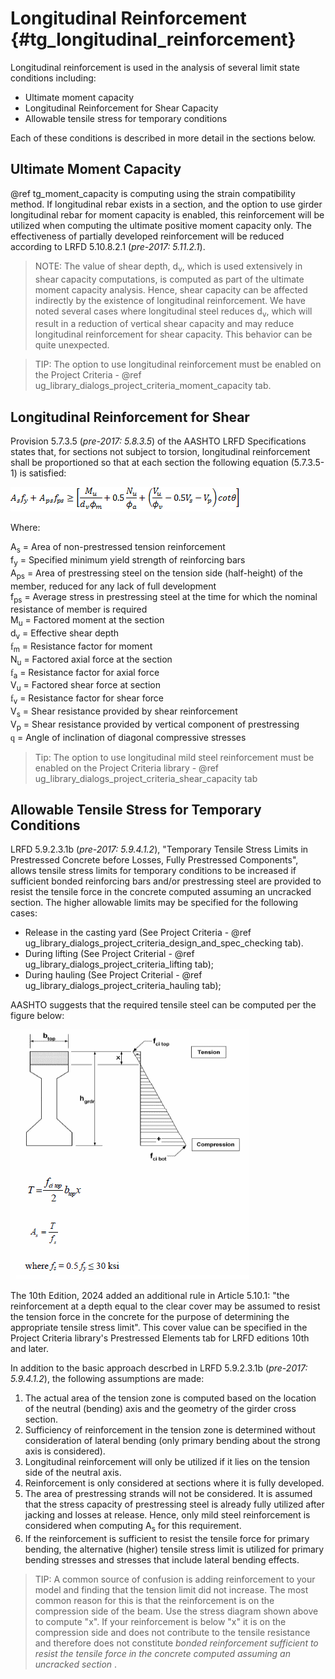 Longitudinal Reinforcement {#tg_longitudinal_reinforcement}
======================================
Longitudinal reinforcement is used in the analysis of several limit state conditions including:
* Ultimate moment capacity
* Longitudinal Reinforcement for Shear Capacity
* Allowable tensile stress for temporary conditions

Each of these conditions is described in more detail in the sections below.

Ultimate Moment Capacity
------------------------
@ref tg_moment_capacity is computing using the strain compatibility method. If longitudinal rebar exists in a section, and the option to use girder longitudinal rebar for moment capacity is enabled, this reinforcement will be utilized when computing the ultimate positive moment capacity only. The effectiveness of partially developed reinforcement will be reduced according to LRFD 5.10.8.2.1 (*pre-2017: 5.11.2.1*).

> NOTE: The value of shear depth, d<sub>v</sub>, which is used extensively in shear capacity computations, is computed as part of the ultimate moment capacity analysis. Hence, shear capacity can be affected indirectly by the existence of longitudinal reinforcement. We have noted several cases where longitudinal steel reduces d<sub>v</sub>, which will result in a reduction of vertical shear capacity and may reduce longitudinal reinforcement for shear capacity. This behavior can be quite unexpected.

> TIP: The option to use longitudinal reinforcement must be enabled on the Project Criteria - @ref ug_library_dialogs_project_criteria_moment_capacity tab.

Longitudinal Reinforcement for Shear
--------------------------------------
Provision 5.7.3.5 (*pre-2017: 5.8.3.5*) of the AASHTO LRFD Specifications states that, for sections not subject to torsion, longitudinal reinforcement shall be proportioned so that at each section the following equation (5.7.3.5-1) is satisfied:

![](LongitudinalReinforcementForShear.png)

Where:

A<sub>s</sub> = Area of non-prestressed tension reinforcement<br>
f<sub>y</sub> = Specified minimum yield strength of reinforcing bars<br>
A<sub>ps</sub> = Area of prestressing steel on the tension side (half-height) of the member, reduced for any lack of full development<br>
f<sub>ps</sub> = Average stress in prestressing steel at the time for which the nominal resistance of member is required<br>
M<sub>u</sub> = Factored moment at the section<br>
d<sub>v</sub> = Effective shear depth<br>
<span style="font-family:symbol">f</span><sub>m</sub> = Resistance factor for moment<br>
N<sub>u</sub> = Factored axial force at the section<br>
<span style="font-family:symbol">f</span><sub>a</sub> = Resistance factor for axial force<br>
V<sub>u</sub> = Factored shear force at section<br>
<span style="font-family:symbol">f</span><sub>v</sub> = Resistance factor for shear force<br>
V<sub>s</sub> = Shear resistance provided by shear reinforcement<br>
V<sub>p</sub> = Shear resistance provided by vertical component of prestressing<br>
<span style="font-family:symbol">q</span> = Angle of inclination of diagonal compressive stresses<br>
 
> Tip: The option to use longitudinal mild steel reinforcement must be enabled on the Project Criteria library - @ref ug_library_dialogs_project_criteria_shear_capacity tab

Allowable Tensile Stress for Temporary Conditions
----------------------------------------------------
LRFD 5.9.2.3.1b (*pre-2017: 5.9.4.1.2*), "Temporary Tensile Stress Limits in Prestressed Concrete before Losses, Fully Prestressed Components", allows tensile stress limits for temporary conditions to be increased if sufficient bonded reinforcing bars and/or prestressing steel are provided to resist the tensile force in the concrete computed assuming an uncracked section. The higher allowable limits may be specified for the following cases: 
* Release in the casting yard (See Project Criteria - @ref ug_library_dialogs_project_criteria_design_and_spec_checking tab).
* During lifting (See Project Criterial - @ref ug_library_dialogs_project_criteria_lifting tab);
* During hauling (See Project Criterial - @ref ug_library_dialogs_project_criteria_hauling tab);

AASHTO suggests that the required tensile steel can be computed per the figure below:

![](IncreasedAllowableTension.gif)

The 10th Edition, 2024 added an additional rule in Article 5.10.1: "the reinforcement at a depth equal to the clear cover may be assumed to resist the tension force in the concrete for the purpose of determining the appropriate tensile stress limit". This cover value can be specified in the Project Criteria library's Prestressed Elements tab for LRFD editions 10th and later.

In addition to the basic approach descrbed in LRFD 5.9.2.3.1b (*pre-2017: 5.9.4.1.2*), the following assumptions are made:
1. The actual area of the tension zone is computed based on the location of the neutral (bending) axis and the geometry of the girder cross section.
2. Sufficiency of reinforcement in the tension zone is determined without consideration of lateral bending (only primary bending about the strong axis is considered).
3. Longitudinal reinforcement will only be utilized if it lies on the tension side of the neutral axis. 
4. Reinforcement is only considered at sections where it is fully developed.
5. The area of prestressing strands will not be considered. It is assumed that the stress capacity of prestressing steel is already fully utilized after jacking and losses at release. Hence, only mild steel reinforcement is considered when computing A<sub>s</sub> for this requirement.
6. If the reinforcement is sufficient to resist the tensile force for primary bending, the alternative (higher) tensile stress limit is utilized for primary bending stresses and stresses that include lateral bending effects.

> TIP: A common source of confusion is adding reinforcement to your model and finding that the tension limit did not increase. The most common reason for this is that the reinforcement is on the compression side of the beam. Use the stress diagram shown above to compute "x". If your reinforcement is below "x" it is on the compression side and does not contribute to the tensile resistance and therefore does not constitute _bonded reinforcement sufficient to resist the tensile force in the concrete computed assuming an uncracked section_ .

